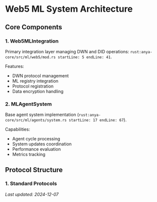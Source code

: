 <!-- markdownlint-disable MD013 line-length -->

# Web5 ML System Architecture

## Core Components

### 1. Web5MLIntegration

Primary integration layer managing DWN and DID operations:
```rust:anya-core/src/ml/web5/mod.rs startLine: 5 endLine: 41```.

Features:

- DWN protocol management
- ML registry integration
- Protocol registration
- Data encryption handling

### 2. MLAgentSystem

Base agent system implementation (```rust:anya-core/src/ml/agents/system.rs startLine: 17 endLine: 67```).

Capabilities:

- Agent cycle processing
- System updates coordination
- Performance evaluation
- Metrics tracking

## Protocol Structure

### 1. Standard Protocols

*Last updated: 2024-12-07*
